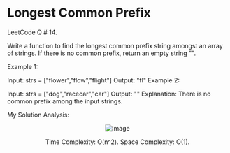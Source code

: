 # Longest Common Prefix

LeetCode Q # 14.

Write a function to find the longest common prefix string amongst an array of strings. If there is no common prefix, return an empty string "".

Example 1:

Input: strs = ["flower","flow","flight"]
Output: "fl"
Example 2:

Input: strs = ["dog","racecar","car"]
Output: ""
Explanation: There is no common prefix among the input strings.

My Solution Analysis:

<div align = "center">

  ![image](https://github.com/xo-azeem/Longest-Common-Prefix-LeetCode/assets/171427226/a327b2f4-416a-4ae7-9372-c7a0ff2fa7e9)

Time Complexity: O(n^2).
Space Complexity: O(1).

</div>
